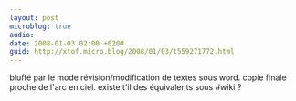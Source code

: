 ```yaml
---
layout: post
microblog: true
audio: 
date: 2008-01-03 02:00 +0200
guid: http://xtof.micro.blog/2008/01/03/t559271772.html
---
```

bluffé par le mode révision/modification de textes sous word. copie finale proche de l'arc en ciel. existe t'il des équivalents sous #wiki ?
